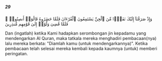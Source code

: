 ##### 29

<span class="ayah">وَإِذْ صَرَفْنَآ إِلَيْكَ نَفَرًۭا مِّنَ ٱلْجِنِّ يَسْتَمِعُونَ ٱلْقُرْءَانَ فَلَمَّا حَضَرُوهُ قَالُوٓا۟ أَنصِتُوا۟ ۖ فَلَمَّا قُضِىَ وَلَّوْا۟ إِلَىٰ قَوْمِهِم مُّنذِرِينَ</span>

<span class="ayah_translation">Dan (ingatlah) ketika Kami hadapkan serombongan jin kepadamu yang mendengarkan Al Quran, maka tatkala mereka menghadiri pembacaan(nya) lalu mereka berkata: "Diamlah kamu (untuk mendengarkannya)". Ketika pembacaan telah selesai mereka kembali kepada kaumnya (untuk) memberi peringatan.</span>
